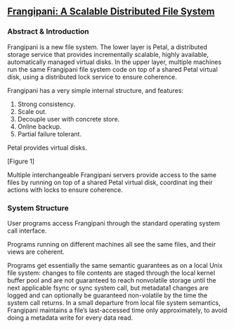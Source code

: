 ## [Frangipani: A Scalable Distributed File System](https://zoo.cs.yale.edu/classes/cs422/2014/bib/thekkath97frangipani.pdf)

### Abstract & Introduction

Frangipani is a new file system. The lower layer is Petal, a distributed storage service that provides incrementally scalable, highly available, automatically managed virtual disks.
In the upper layer, multiple machines run the same Frangipani file system code on top of a shared Petal virtual disk, using a distributed lock service to ensure coherence.

Frangipani has a very simple internal structure, and features:

1. Strong consistency.
2. Scale out.
3. Decouple user with concrete store.
4. Online backup.
5. Partial failure tolerant.

Petal provides virtual disks.

[Figure 1]

Multiple interchangeable Frangipani servers provide access to the same files by running on top of a shared Petal virtual disk, coordinat ing their actions with locks to ensure coherence. 

### System Structure

User programs access Frangipani through the standard operating system call interface.

Programs running on different machines all see the same files, and their views are coherent.

Programs get essentially the same semantic guarantees as on a local Unix file system: changes to file contents are staged through the local kernel buffer pool and are not guaranteed to reach nonvolatile storage until the next applicable fsync or sync system call, but metadata1 changes are logged and can optionally be guaranteed non-volatile by the time the system call returns. In a small departure from local file system semantics, Frangipani maintains a file’s last-accessed time only approximately, to avoid doing a metadata write for every data
read.